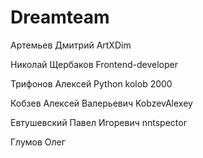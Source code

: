 # Dreamteam

Артемьев Дмитрий ArtXDim

Николай Щербаков  Frontend-developer

Трифонов Алексей Python kolob 2000

Кобзев Алексей Валерьевич KobzevAlexey

Евтушевский Павел Игоревич nntspector

Глумов Олег 